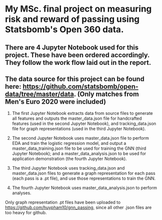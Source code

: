 # My MSc. final project on measuring risk and reward of passing using Statsbomb's Open 360 data.

## There are 4 Jupyter Notebook used for this project. These have been ordered accordingly. They follow the work flow laid out in the report.

## The data source for this project can be found here: https://github.com/statsbomb/open-data/tree/master/data. (Only matches from Men's Euro 2020 were included)

1. The first Jupyter Notebook extracts data from source files to generate all features and outputs the master_data.json file for handcrafted features (used in the second Jupyter Notebook), and tracking_data.json file for graph representations (used in the third Jupyter Notebook).

2. The second Jupyter Notebook uses master_data.json file to perform EDA and train the logistic regression model, and output a master_data_training.json file to be used for training the GNN (third Jupyter Notebook); and a master_data_analysis.json to be used for application demonstration (the fourth Jupyter Notebook).

3. The third Jupyter Notebook uses tracking_data.json and master_data.json files to generate a graph representation for each pass (each pass is a .pt file), and use those representations to train the GNN. 

4. The fourth Jupyter Notebook uses master_data_analysis.json to perform analyses.

Only graph representation .pt files have been uploaded to https://github.com/huypham10/gnn_passing, since all other .json files are too heavy for github.